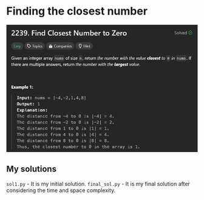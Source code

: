 # Finding the closest number

![problem statement](./problem_screenshot/1.png)

## My solutions

`sol1.py` - It is my initial solution.
`final_sol.py` - It is my final solution after considering the time and space complexity.
